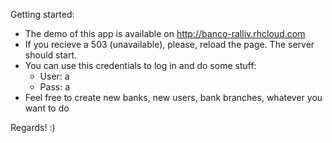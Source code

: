 

Getting started:

- The demo of this app is available on http://banco-ralliv.rhcloud.com 
- If you recieve a 503 (unavailable), please, reload the page. The server should start.
- You can use this credentials to log in and do some stuff:
  - User: a
  - Pass: a
- Feel free to create new banks, new users, bank branches, whatever you want to do
 
 Regards! :)
  
